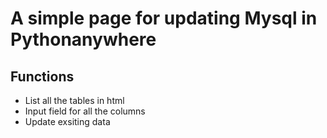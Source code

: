 # A simple page for updating Mysql in Pythonanywhere

## Functions
* List all the tables in html
* Input field for all the columns
* Update exsiting data

